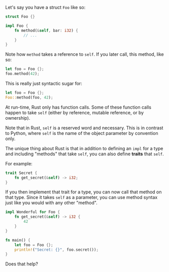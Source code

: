 Let's say you have a struct `Foo` like so:

```rust
struct Foo {}

impl Foo {
    fn method(&self, bar: i32) {
        // ...
    }
}
```

Note how `method` takes a reference to `self`. If you later call, this method, like so:

```rust
let foo = Foo {};
foo.method(42);
```

This is really just syntactic sugar for:

```rust
let foo = Foo {};
Foo::method(foo, 42);
```

At run-time, Rust only has function calls. Some of these function calls happen to take `self` (either by reference, mutable reference, or by ownership).

Note that in Rust, `self` is a reserved word and necessary. This is in contrast to Python, where `self` is the name of the object parameter by convention only.

The unique thing about Rust is that in addition to defining an `impl` for a type and including "methods" that take `self`, you can also define **traits** that `self`.

For example:

```rust
trait Secret {
    fn get_secret(&self) -> i32;
}
````

If you then implement that trait for a type, you can now call that method on that type. Since it takes `self` as a parameter, you can use method syntax just like you would with any other "method".

```rust
impl Wonderful for Foo {
    fn get_secret(&self) -> i32 {
        42
    }
}

fn main() {
    let foo = Foo {};
    println!("Secret: {}", foo.secret());
}
```

Does that help?